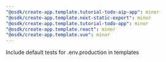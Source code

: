 ```yaml
---
"@osdk/create-app.template.tutorial-todo-aip-app": minor
"@osdk/create-app.template.next-static-export": minor
"@osdk/create-app.template.tutorial-todo-app": minor
"@osdk/create-app.template.react": minor
"@osdk/create-app.template.vue": minor
---
```


Include default tests for .env.production in templates
